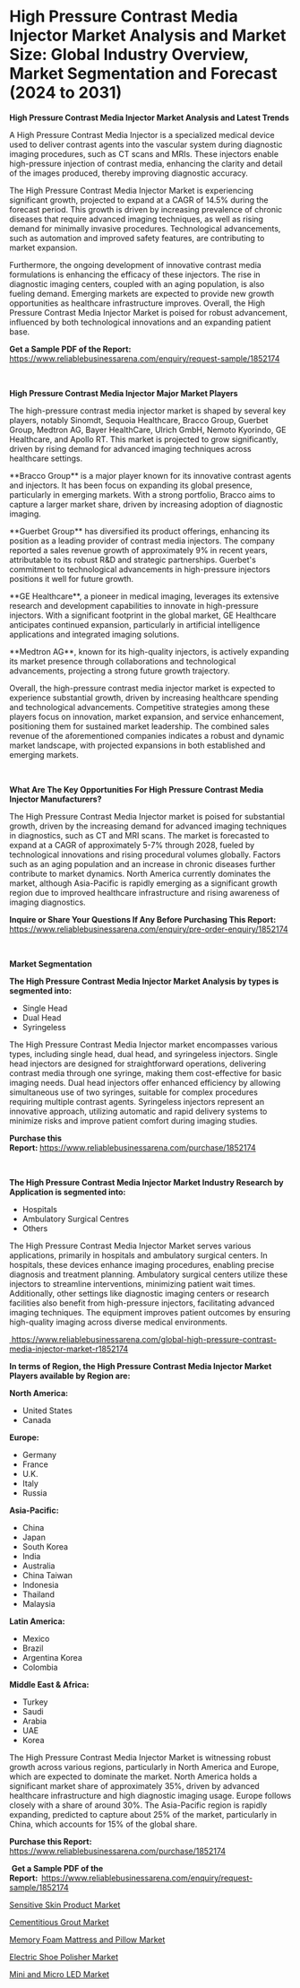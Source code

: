 <p><h1>High Pressure Contrast Media Injector Market Analysis and Market Size: Global Industry Overview, Market Segmentation and Forecast (2024 to 2031)</h1></p><p><strong>High Pressure Contrast Media Injector Market Analysis and Latest Trends</strong></p>
<p><p>A High Pressure Contrast Media Injector is a specialized medical device used to deliver contrast agents into the vascular system during diagnostic imaging procedures, such as CT scans and MRIs. These injectors enable high-pressure injection of contrast media, enhancing the clarity and detail of the images produced, thereby improving diagnostic accuracy.</p><p>The High Pressure Contrast Media Injector Market is experiencing significant growth, projected to expand at a CAGR of 14.5% during the forecast period. This growth is driven by increasing prevalence of chronic diseases that require advanced imaging techniques, as well as rising demand for minimally invasive procedures. Technological advancements, such as automation and improved safety features, are contributing to market expansion. </p><p>Furthermore, the ongoing development of innovative contrast media formulations is enhancing the efficacy of these injectors. The rise in diagnostic imaging centers, coupled with an aging population, is also fueling demand. Emerging markets are expected to provide new growth opportunities as healthcare infrastructure improves. Overall, the High Pressure Contrast Media Injector Market is poised for robust advancement, influenced by both technological innovations and an expanding patient base.</p></p>
<p><strong>Get a Sample PDF of the Report:&nbsp;</strong> <a href="https://www.reliablebusinessarena.com/enquiry/request-sample/1852174?utm_campaign=1683&utm_medium=2&utm_source=Github&utm_content=ia&utm_term=18102024&utm_id=high-pressure-contrast-media-injector">https://www.reliablebusinessarena.com/enquiry/request-sample/1852174</a></p>
<p>&nbsp;</p>
<p><strong>High Pressure Contrast Media Injector Major Market Players</strong></p>
<p><p>The high-pressure contrast media injector market is shaped by several key players, notably Sinomdt, Sequoia Healthcare, Bracco Group, Guerbet Group, Medtron AG, Bayer HealthCare, Ulrich GmbH, Nemoto Kyorindo, GE Healthcare, and Apollo RT. This market is projected to grow significantly, driven by rising demand for advanced imaging techniques across healthcare settings.</p><p>**Bracco Group** is a major player known for its innovative contrast agents and injectors. It has been focus on expanding its global presence, particularly in emerging markets. With a strong portfolio, Bracco aims to capture a larger market share, driven by increasing adoption of diagnostic imaging.</p><p>**Guerbet Group** has diversified its product offerings, enhancing its position as a leading provider of contrast media injectors. The company reported a sales revenue growth of approximately 9% in recent years, attributable to its robust R&D and strategic partnerships. Guerbet's commitment to technological advancements in high-pressure injectors positions it well for future growth.</p><p>**GE Healthcare**, a pioneer in medical imaging, leverages its extensive research and development capabilities to innovate in high-pressure injectors. With a significant footprint in the global market, GE Healthcare anticipates continued expansion, particularly in artificial intelligence applications and integrated imaging solutions.</p><p>**Medtron AG**, known for its high-quality injectors, is actively expanding its market presence through collaborations and technological advancements, projecting a strong future growth trajectory.</p><p>Overall, the high-pressure contrast media injector market is expected to experience substantial growth, driven by increasing healthcare spending and technological advancements. Competitive strategies among these players focus on innovation, market expansion, and service enhancement, positioning them for sustained market leadership. The combined sales revenue of the aforementioned companies indicates a robust and dynamic market landscape, with projected expansions in both established and emerging markets.</p></p>
<p>&nbsp;</p>
<p><strong>What Are The Key Opportunities For High Pressure Contrast Media Injector Manufacturers?</strong></p>
<p><p>The High Pressure Contrast Media Injector market is poised for substantial growth, driven by the increasing demand for advanced imaging techniques in diagnostics, such as CT and MRI scans. The market is forecasted to expand at a CAGR of approximately 5-7% through 2028, fueled by technological innovations and rising procedural volumes globally. Factors such as an aging population and an increase in chronic diseases further contribute to market dynamics. North America currently dominates the market, although Asia-Pacific is rapidly emerging as a significant growth region due to improved healthcare infrastructure and rising awareness of imaging diagnostics.</p></p>
<p><strong>Inquire or Share Your Questions If Any Before Purchasing This Report:</strong> <a href="https://www.reliablebusinessarena.com/enquiry/pre-order-enquiry/1852174?utm_campaign=1683&utm_medium=2&utm_source=Github&utm_content=ia&utm_term=18102024&utm_id=high-pressure-contrast-media-injector">https://www.reliablebusinessarena.com/enquiry/pre-order-enquiry/1852174</a></p>
<p>&nbsp;</p>
<p><strong>Market Segmentation</strong></p>
<p><strong>The High Pressure Contrast Media Injector Market Analysis by types is segmented into:</strong></p>
<p><ul><li>Single Head</li><li>Dual Head</li><li>Syringeless</li></ul></p>
<p><p>The High Pressure Contrast Media Injector market encompasses various types, including single head, dual head, and syringeless injectors. Single head injectors are designed for straightforward operations, delivering contrast media through one syringe, making them cost-effective for basic imaging needs. Dual head injectors offer enhanced efficiency by allowing simultaneous use of two syringes, suitable for complex procedures requiring multiple contrast agents. Syringeless injectors represent an innovative approach, utilizing automatic and rapid delivery systems to minimize risks and improve patient comfort during imaging studies.</p></p>
<p><strong>Purchase this Report:&nbsp;</strong><a href="https://www.reliablebusinessarena.com/purchase/1852174?utm_campaign=1683&utm_medium=2&utm_source=Github&utm_content=ia&utm_term=18102024&utm_id=high-pressure-contrast-media-injector">https://www.reliablebusinessarena.com/purchase/1852174</a></p>
<p>&nbsp;</p>
<p><strong>The High Pressure Contrast Media Injector Market Industry Research by Application is segmented into:</strong></p>
<p><ul><li>Hospitals</li><li>Ambulatory Surgical Centres</li><li>Others</li></ul></p>
<p><p>The High Pressure Contrast Media Injector Market serves various applications, primarily in hospitals and ambulatory surgical centers. In hospitals, these devices enhance imaging procedures, enabling precise diagnosis and treatment planning. Ambulatory surgical centers utilize these injectors to streamline interventions, minimizing patient wait times. Additionally, other settings like diagnostic imaging centers or research facilities also benefit from high-pressure injectors, facilitating advanced imaging techniques. The equipment improves patient outcomes by ensuring high-quality imaging across diverse medical environments.</p></p>
<p><a href="https://www.reliablebusinessarena.com/global-high-pressure-contrast-media-injector-market-r1852174?utm_campaign=1683&utm_medium=2&utm_source=Github&utm_content=ia&utm_term=18102024&utm_id=high-pressure-contrast-media-injector">&nbsp;https://www.reliablebusinessarena.com/global-high-pressure-contrast-media-injector-market-r1852174</a></p>
<p><strong>In terms of Region, the High Pressure Contrast Media Injector Market Players available by Region are:</strong></p>
<p>
    <p> <strong> North America: </strong>
        <ul>
            <li>United States</li>
            <li>Canada</li>
        </ul>
        </p> 
    <p> <strong> Europe: </strong>
        <ul>
            <li>Germany</li>
            <li>France</li>
            <li>U.K.</li>
            <li>Italy</li>
            <li>Russia</li>
        </ul>
        </p> 
    <p> <strong> Asia-Pacific: </strong>
        <ul>
            <li>China</li>
            <li>Japan</li>
            <li>South Korea</li>
            <li>India</li>
            <li>Australia</li>
            <li>China Taiwan</li>
            <li>Indonesia</li>
            <li>Thailand</li>
            <li>Malaysia</li>
        </ul>
        </p> 
    <p> <strong> Latin America: </strong>
        <ul>
            <li>Mexico</li>
            <li>Brazil</li>
            <li>Argentina Korea</li>
            <li>Colombia</li>
        </ul>
        </p> 
    <p> <strong> Middle East & Africa: </strong>
        <ul>
            <li>Turkey</li>
            <li>Saudi</li>
            <li>Arabia</li>
            <li>UAE</li>
            <li>Korea</li>
        </ul>
    </p>
    </p>
<p><p>The High Pressure Contrast Media Injector Market is witnessing robust growth across various regions, particularly in North America and Europe, which are expected to dominate the market. North America holds a significant market share of approximately 35%, driven by advanced healthcare infrastructure and high diagnostic imaging usage. Europe follows closely with a share of around 30%. The Asia-Pacific region is rapidly expanding, predicted to capture about 25% of the market, particularly in China, which accounts for 15% of the global share.</p></p>
<p><strong>Purchase this Report: </strong><a href="https://www.reliablebusinessarena.com/purchase/1852174?utm_campaign=1683&utm_medium=2&utm_source=Github&utm_content=ia&utm_term=18102024&utm_id=high-pressure-contrast-media-injector">https://www.reliablebusinessarena.com/purchase/1852174</a></p>
<p>&nbsp;<strong>Get a Sample PDF of the Report:&nbsp;&nbsp;</strong><a href="https://www.reliablebusinessarena.com/enquiry/request-sample/1852174?utm_campaign=1683&utm_medium=2&utm_source=Github&utm_content=ia&utm_term=18102024&utm_id=high-pressure-contrast-media-injector">https://www.reliablebusinessarena.com/enquiry/request-sample/1852174</a></p>
<p><strong></strong></p>
<p><p><a href="https://www.linkedin.com/pulse/insights-sensitive-skin-product-market-players-size-geographical-4jebf?utm_campaign=1683&utm_medium=2&utm_source=Github&utm_content=ia&utm_term=18102024&utm_id=high-pressure-contrast-media-injector">Sensitive Skin Product Market</a></p><p><a href="https://www.linkedin.com/pulse/cementitious-grout-market-forecast-global-trends-analysis-from-smglf?utm_campaign=1683&utm_medium=2&utm_source=Github&utm_content=ia&utm_term=18102024&utm_id=high-pressure-contrast-media-injector">Cementitious Grout Market</a></p><p><a href="https://www.linkedin.com/pulse/memory-foam-mattress-pillow-market-outlook-current-assessment-x0fnf?utm_campaign=1683&utm_medium=2&utm_source=Github&utm_content=ia&utm_term=18102024&utm_id=high-pressure-contrast-media-injector">Memory Foam Mattress and Pillow Market</a></p><p><a href="https://www.linkedin.com/pulse/pulse-electric-shoe-polisher-rhythms-change-market-resonance-enmzf?utm_campaign=1683&utm_medium=2&utm_source=Github&utm_content=ia&utm_term=18102024&utm_id=high-pressure-contrast-media-injector">Electric Shoe Polisher Market</a></p><p><a href="https://www.linkedin.com/pulse/mini-micro-led-market-transformation-comparative-analysis-y9u8f?utm_campaign=1683&utm_medium=2&utm_source=Github&utm_content=ia&utm_term=18102024&utm_id=high-pressure-contrast-media-injector">Mini and Micro LED Market</a></p></p>